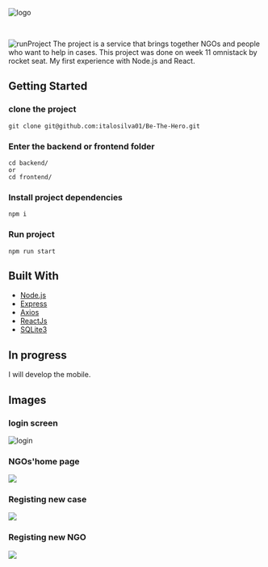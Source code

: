 ![logo](https://github.com/italosilva01/Be-The-Hero/blob/refactoring/frontend/src/assets/logo.svg)

<br>


![runProject](https://github.com/italosilva01/Be-The-Hero/blob/refactoring/image/Peek%2008-05-2020%2011-03.gif)
The project is a service that brings together NGOs and people who want to help in cases.
This project was done on week 11 omnistack by rocket seat. 
My first experience with Node.js and React.
## Getting Started
  ### clone the project
  ```
  git clone git@github.com:italosilva01/Be-The-Hero.git
  ```
  ### Enter the backend or frontend folder
 ```
cd backend/ 
or 
cd frontend/  
```
  ### Install project dependencies
 ```
npm i  
```
  ### Run project
  ```
  npm run start
  ```

  
## Built With
  - [Node.js](https://nodejs.org/en/) 
  - [Express](https://expressjs.com/pt-br/) 
  - [Axios](https://www.npmjs.com/package/axios)
  - [ReactJs](https://pt-br.reactjs.org/)
  - [SQLite3](https://www.sqlite.org/index.html)

## In progress
I will develop the mobile.

## Images
### login screen
![login](https://github.com/italosilva01/week11_omnistack/blob/refactoring/image/LoginScreen.png)
### NGOs'home page
![](https://github.com/italosilva01/week11_omnistack/blob/refactoring/image/NGOs'Cases.png)
### Registing new case 
![](https://github.com/italosilva01/week11_omnistack/blob/refactoring/image/RegisterNewCase.png)
### Registing new NGO 
![](https://github.com/italosilva01/week11_omnistack/blob/refactoring/image/RegisterNewNGO.png)

